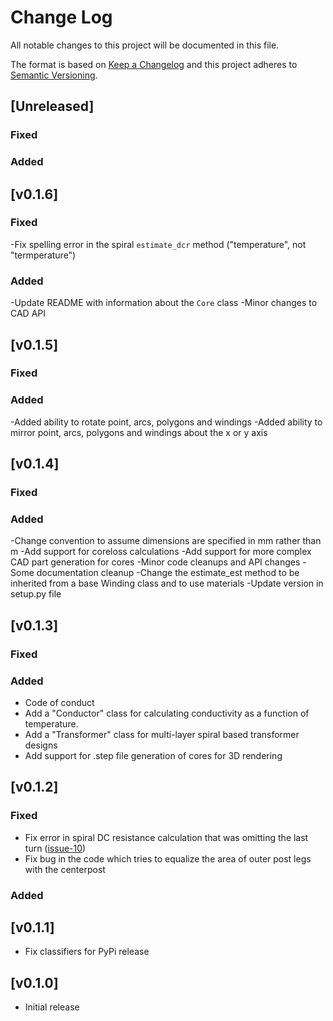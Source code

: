 # Change Log

All notable changes to this project will be documented in this file.

The format is based on [Keep a Changelog](http://keepachangelog.com/)
and this project adheres to [Semantic Versioning](http://semver.org/).

## [Unreleased]

### Fixed

### Added

## [v0.1.6]

### Fixed
-Fix spelling error in the spiral `estimate_dcr` method ("temperature", not "termperature")

### Added
-Update README with information about the `Core` class
-Minor changes to CAD API

## [v0.1.5]

### Fixed

### Added
-Added ability to rotate point, arcs, polygons and windings
-Added ability to mirror point, arcs, polygons and windings about the x or y axis

## [v0.1.4]

### Fixed

### Added
-Change convention to assume dimensions are specified in mm rather than m
-Add support for coreloss calculations
-Add support for more complex CAD part generation for cores
-Minor code cleanups and API changes
-Some documentation cleanup
-Change the estimate_est method to be inherited from a base Winding class and to use materials
-Update version in setup.py file

## [v0.1.3]

### Fixed

### Added

- Code of conduct
- Add a "Conductor" class for calculating conductivity as a function of temperature.
- Add a "Transformer" class for multi-layer spiral based transformer designs
- Add support for .step file generation of cores for 3D rendering

## [v0.1.2]

### Fixed

- Fix error in spiral DC resistance calculation that was omitting the last turn ([issue-10](https://github.com/dzimmanck/python-planar-magnetics/issues/10))
- Fix bug in the code which tries to equalize the area of outer post legs with the centerpost

### Added

## [v0.1.1]

- Fix classifiers for PyPi release

## [v0.1.0]

- Initial release
